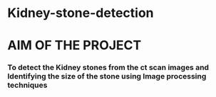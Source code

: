 # Kidney-stone-detection
<h1>AIM OF THE PROJECT</h1>
<h3>To detect the Kidney stones from the ct scan images and Identifying the size of the stone using Image processing techniques</h3>
